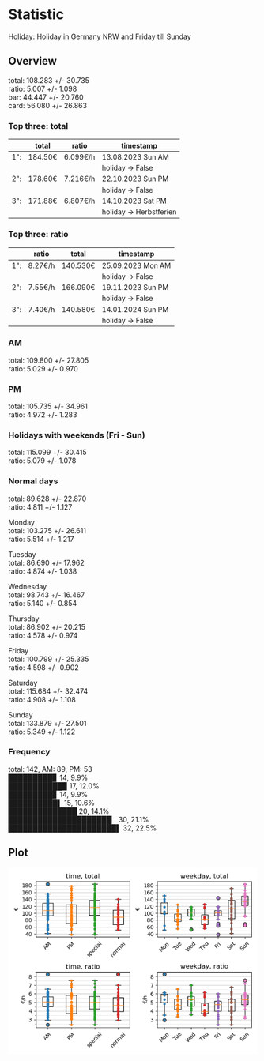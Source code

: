 # Statistic  
Holiday: Holiday in Germany NRW and Friday till Sunday  
## Overview  
total: 108.283 +/- 30.735  
ratio:   5.007 +/-  1.098  
bar:    44.447 +/- 20.760  
card:   56.080 +/- 26.863  
  
  
### Top three: total  
&nbsp;|total|ratio|timestamp
---|---|---|---
1":|184.50€|6.099€/h|13.08.2023 Sun AM
&nbsp;|&nbsp;|&nbsp;|holiday -> False
2":|178.60€|7.216€/h|22.10.2023 Sun PM
&nbsp;|&nbsp;|&nbsp;|holiday -> False
3":|171.88€|6.807€/h|14.10.2023 Sat PM
&nbsp;|&nbsp;|&nbsp;|holiday -> Herbstferien
  
  
### Top three: ratio  
&nbsp;|ratio|total|timestamp
---|---|---|---
1":| 8.27€/h|140.530€|25.09.2023 Mon AM
&nbsp;|&nbsp;|&nbsp;|holiday -> False
2":| 7.55€/h|166.090€|19.11.2023 Sun PM
&nbsp;|&nbsp;|&nbsp;|holiday -> False
3":| 7.40€/h|140.580€|14.01.2024 Sun PM
&nbsp;|&nbsp;|&nbsp;|holiday -> False
  
  
### AM  
total: 109.800 +/- 27.805  
ratio:   5.029 +/-  0.970  
  
### PM  
total: 105.735 +/- 34.961  
ratio:   4.972 +/-  1.283  
  
  
### Holidays with weekends (Fri - Sun)  
total: 115.099 +/- 30.415  
ratio:   5.079 +/-  1.078  
  
### Normal days  
total:  89.628 +/- 22.870  
ratio:   4.811 +/-  1.127  
  
  
Monday  
total: 103.275 +/- 26.611  
ratio:   5.514 +/-  1.217  
  
Tuesday  
total:  86.690 +/- 17.962  
ratio:   4.874 +/-  1.038  
  
Wednesday  
total:  98.743 +/- 16.467  
ratio:   5.140 +/-  0.854  
  
Thursday  
total:  86.902 +/- 20.215  
ratio:   4.578 +/-  0.974  
  
Friday  
total: 100.799 +/- 25.335  
ratio:   4.598 +/-  0.902  
  
Saturday  
total: 115.684 +/- 32.474  
ratio:   4.908 +/-  1.108  
  
Sunday  
total: 133.879 +/- 27.501  
ratio:   5.349 +/-  1.122  
  
  
### Frequency  
total: 142, AM: 89, PM: 53  
█████████▊ 14, 9.9%  
███████████▉ 17, 12.0%  
█████████▊ 14, 9.9%  
██████████▌ 15, 10.6%  
██████████████ 20, 14.1%  
█████████████████████▏ 30, 21.1%  
██████████████████████▌ 32, 22.5%  
  
  
## Plot  
![Image](harvest.png)